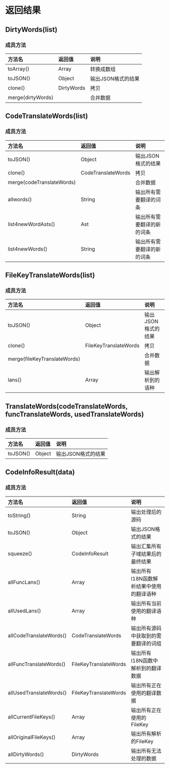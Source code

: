 返回结果
=======

## DirtyWords(list)

### 成员方法

| 方法名             | 返回值      | 说明             |
|:------------------|:-----------|:----------------|
| toArray()         | Array      | 转换成数组        |
| toJSON()          | Object     | 输出JSON格式的结果 |
| clone()           | DirtyWords | 拷贝             |
| merge(dirtyWords) |            | 合并数据          |

## CodeTranslateWords(list)

### 成员方法

| 方法名                     | 返回值              | 说明                   |
|:--------------------------|:-------------------|:----------------------|
| toJSON()                  | Object             | 输出JSON格式的结果       |
| clone()                   | CodeTranslateWords | 拷贝                   |
| merge(codeTranslateWords) |                    | 合并数据                |
| allwords()                | String             | 输出所有需要翻译的词条    |
| list4newWordAsts()        | Ast                | 输出所有需要翻译的新的词条 |
| list4newWords()           | String             | 输出所有需要翻译的新的词条 |

## FileKeyTranslateWords(list)

### 成员方法

| 方法名                        | 返回值                 | 说明             |
|:-----------------------------|:----------------------|:----------------|
| toJSON()                     | Object                | 输出JSON格式的结果 |
| clone()                      | FileKeyTranslateWords | 拷贝             |
| merge(fileKeyTranslateWords) |                       | 合并数据          |
| lans()                       | Array                 | 输出解析到的语种   |

## TranslateWords(codeTranslateWords, funcTranslateWords, usedTranslateWords)

### 成员方法

| 方法名    | 返回值  | 说明             |
|:---------|:-------|:----------------|
| toJSON() | Object | 输出JSON格式的结果 |

## CodeInfoResult(data)

### 成员方法

| 方法名                   | 返回值                 | 说明                                |
|:------------------------|:----------------------|:-----------------------------------|
| toString()              | String                | 输出处理后的源码                      |
| toJSON()                | Object                | 输出JSON格式的结果                    |
| squeeze()               | CodeInfoResult        | 输出汇集所有子域结果后的最终结果         |
| allFuncLans()           | Array                 | 输出所有I18N函数解析结果中使用的翻译语种 |
| allUsedLans()           | Array                 | 输出所有当前使用的翻译语种              |
| allCodeTranslateWords() | CodeTranslateWords    | 输出所有源码中获取到的需要翻译的词组     |
| allFuncTranslateWords() | FileKeyTranslateWords | 输出所有I18N函数中解析到的翻译数据      |
| allUsedTranslateWords() | FileKeyTranslateWords | 输出所有正在使用的翻译数据              |
| allCurrentFileKeys()    | Array                 | 输出所有正在使用的FileKey             |
| allOriginalFileKeys()   | Array                 | 输出所有解析的FileKey                 |
| allDirtyWords()         | DirtyWords            | 输出所有无法处理的数据                 |
